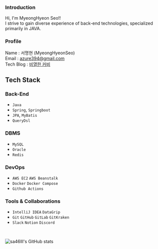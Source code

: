 ### Introduction
Hi, I'm MyeongHyeon Seo!! <br>
I strive to gain diverse experience of back-end technologies, specialized primarily in JAVA.

<!-- [![Hits](https://hits.seeyoufarm.com/api/count/incr/badge.svg?url=https%3A%2F%2Fgithub.com%2Fsa46lll%2Fhit-counter&count_bg=%236E6DFF&title_bg=%23656565&icon=&icon_color=%23E7E7E7&title=hits&edge_flat=false)](https://hits.seeyoufarm.com) -->

### Profile
Name : 서명현 (MyeongHyeonSeo) <br>
Email : azure394@gmail.com <br>
Tech Blog : [비열한 커비](https://velog.io/@sa46lll)

## Tech Stack
### Back-End
- `Java`
- `Spring`, `Springboot`
- `JPA`, `MyBatis`
- `QueryDsl`

### DBMS
- `MySQL`
- `Oracle`
- `Redis`

### DevOps
- `AWS EC2` `AWS Beanstalk`
- `Docker` `Docker Compose`
- `Github Actions`

### Tools & Collaborations
- `IntelliJ IDEA` `DataGrip`
- `Git` `GitHub` `GitLab` `GitKraken`
- `Slack` `Notion` `Discord`

<br>

![sa46lll's GitHub stats](https://github-readme-stats-git-masterrstaa-rickstaa.vercel.app/api?username=sa46lll&&show_icons=true&theme=dark)

